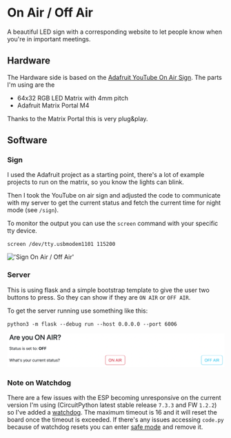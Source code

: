 # On Air / Off Air

A beautiful LED sign with a corresponding website to let people know when you're in important meetings.

## Hardware

The Hardware side is based on the [Adafruit YouTube On Air Sign](https://learn.adafruit.com/rgb-matrix-automatic-youtube-on-air-sign).
The parts I'm using are the
* 64x32 RGB LED Matrix with 4mm pitch
* Adafruit Matrix Portal M4

Thanks to the Matrix Portal this is very plug&play.

## Software

### Sign
I used the Adafruit project as a starting point, there's a lot of example projects to run on the matrix, so you know the lights can blink.

Then I took the YouTube on air sign and adjusted the code to communicate with my server to get the current status and fetch the current time for night mode (see `/sign`).

To monitor the output you can use the `screen` command with your specific tty device.
```
screen /dev/tty.usbmodem1101 115200
```
!['Sign On Air / Off Air'](images/on_air_off_air.gif)

### Server
This is using flask and a simple bootstrap template to give the user two buttons to press. So they can show if they are `ON AIR` or `OFF AIR`.

To get the server running use something like this:
```
python3 -m flask --debug run --host 0.0.0.0 --port 6006
```

![Server Screenshot](images/server_screenshot.png)

### Note on Watchdog
There are a few issues with the ESP becoming unresponsive on the current version I'm using (CircuitPython latest stable release `7.3.3` and FW `1.2.2`) so I've added a [watchdog](https://docs.circuitpython.org/en/latest/shared-bindings/watchdog/index.html). The maximum timeout is 16 and it will reset the board once the timeout is exceeded.
If there's any issues accessing `code.py` because of watchdog resets you can enter [safe mode](https://learn.adafruit.com/welcome-to-circuitpython/troubleshooting) and remove it.